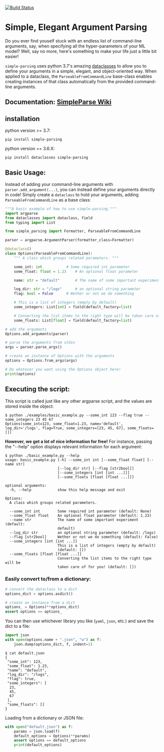 [![Build Status](https://travis-ci.org/lebrice/SimpleParsing.svg?branch=master)](https://travis-ci.org/lebrice/SimpleParsing)

# Simple, Elegant Argument Parsing

Do you ever find youself stuck with an endless list of command-line arguments, say, when specifying all the hyper-parameters of your ML model? Well, say no more, here's something to make your life just a little bit easier!

`simple-parsing` uses python 3.7's amazing [dataclasses](https://docs.python.org/3/library/dataclasses.html) to allow you to define your arguments in a simple, elegant, and object-oriented way. When applied to a dataclass, the `ParseableFromCommandLine` base-class enables creating instances of that class automatically from the provided command-line arguments.

## Documentation: [SimpleParse Wiki](https://github.com/lebrice/SimpleParsing/wiki)

## installation

python version >= 3.7:
```console
pip install simple-parsing
```
python version == 3.6.X:
```console
pip install dataclasses simple-parsing
```

## Basic Usage: <a name="basic-usage"></a>

Instead of adding your command-line arguments with `parser.add_argument(...)`, you can instead define your arguments directly in code!
Simply create a `dataclass` to hold your arguments, adding `ParseableFromCommandLine` as a base class:

```python
"""A basic example of how to use simple-parsing."""
import argparse
from dataclasses import dataclass, field
from typing import List

from simple_parsing import Formatter, ParseableFromCommandLine

parser = argparse.ArgumentParser(formatter_class=Formatter)

@dataclass()
class Options(ParseableFromCommandLine):
	""" A class which groups related parameters. """

	some_int: int			# Some required int parameter
	some_float: float = 1.23	# An optional float parameter

	name: str = "default"   	# The name of some important experiment

	log_dir: str = "/logs" 		# an optional string parameter
	flag: bool = False 		# Wether or not we do something

	# This is a list of integers (empty by default)
	some_integers: List[int] = field(default_factory=list)

	# Converting the list items to the right type will be taken care of for you!
	some_floats: List[float] = field(default_factory=list)

# add the arguments
Options.add_arguments(parser)

# parse the arguments from stdin
args = parser.parse_args()

# create an instance of Options with the arguments
options = Options.from_args(args)

# Do whatever you want using the Options object here!
print(options)
```
## Executing the script:
This script is called just like any other argparse script, and the values are stored inside the object:
```console
$ python ./examples/basic_example.py --some_int 123 --flag true --some_integers 23 45 67
Options(some_int=123, some_float=1.23, name='default', log_dir='/logs', flag=True, some_integers=[23, 45, 67], some_floats=[])
```

**However, we get a lot of nice information for free!**
For instance, passing the "--help" option displays relevant information for each argument:
```console
$ python ./basic_example.py --help
usage: basic_example.py [-h] --some_int int [--some_float float] [--name str]
                        [--log_dir str] [--flag [str2bool]]
                        [--some_integers [int [int ...]]]
                        [--some_floats [float [float ...]]]

optional arguments:
  -h, --help            show this help message and exit

Options:
  A class which groups related parameters.

  --some_int int        Some required int parameter (default: None)
  --some_float float    An optional float parameter (default: 1.23)
  --name str            The name of some important experiment (default:
                        default)
  --log_dir str         an optional string parameter (default: /logs)
  --flag [str2bool]     Wether or not we do something (default: False)
  --some_integers [int [int ...]]
                        This is a list of integers (empty by default)
                        (default: [])
  --some_floats [float [float ...]]
                        Converting the list items to the right type will be
                        taken care of for you! (default: [])
```

### Easily convert to/from a dictionary:
```python
# convert the dataclass to a dict
options_dict = options.asdict()

# create an instance from a dict
options_ = Options(**options_dict)
assert options == options_

```
You can then use whichever library you like (`yaml`, `json`, etc.) and save the dict to a file: 
```python
import json
with open(options.name + ".json", "w") as f:
	json.dump(options_dict, f, indent=1)
```
```console
$ cat default.json
{
 "some_int": 123,
 "some_float": 1.23,
 "name": "default",
 "log_dir": "/logs",
 "flag": true,
 "some_integers": [
  23,
  45,
  67
 ],
 "some_floats": []
}
```
Loading from a dictionary or JSON file:
```python
with open("default.json") as f:
	params = json.load(f)
	default_options = Options(**params)
	assert options == default_options
	print(default_options)
```
